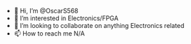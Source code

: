 - 👋 Hi, I’m @OscarS568
- 👀 I’m interested in Electronics/FPGA
- 💞️ I’m looking to collaborate on anything Electronics related
- 📫 How to reach me N/A

<!---
OscarS568/OscarS568 is a ✨ special ✨ repository because its `README.md` (this file) appears on your GitHub profile.
You can click the Preview link to take a look at your changes.
--->
